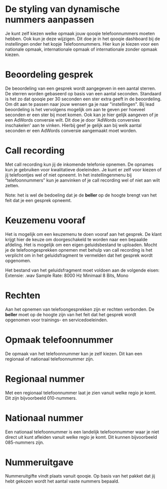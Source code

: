 <!-- TITLE: Calls -->
# De styling van dynamische nummers aanpassen
Je kunt zelf kiezen welke opmaak jouw qooqie telefoonnummers moeten hebben. Ook kun je deze wijzigen. Dit doe je in het qooqie dashboard bij de instellingen onder het kopje Telefoonnummers. Hier kun je kiezen voor een nationale opmaak, internationale opmaak of internationale zonder opmaak kiezen.
# Beoordeling gesprek
De beoordeling van een gesprek wordt aangegeven in een aantal sterren. De sterren worden gebaseerd op basis van een aantal seconden. Standaard is het zo dat qooqie per 30 seconden een ster extra geeft in de beoordeling. Om dit aan te passen naar jouw wensen ga je naar "instellingen". Bij lead beoordeling is het vervolgens mogelijk om aan te geven per hoeveel seconden er een ster bij moet komen. Ook kan je hier gelijk aangeven of je een AdWords conversie wilt. Dit doe je door 'AdWords conversies inschakelen' aan te vinken. Hierbij geef je gelijk aan bij welk aantal seconden er een AdWords conversie aangemaakt moet worden. 
# Call recording
Met call recording kun jij de inkomende telefonie opnemen. De opnames kun je gebruiken voor kwalitatieve doeleinden. Je kunt er zelf voor kiezen of jij telefoontjes wel of niet opneemt. In het instellingenmenu bij “telefoonnummers” kun je aanvinken of je call recording wel of niet aan wilt zetten. 

Note: het is wel de bedoeling dat je de **beller** op de hoogte brengt van het feit dat je een gesprek opneemt. 
# Keuzemenu vooraf
Het is mogelijk om een keuzemenu te doen vooraf aan het gesprek. De klant krijgt hier de keuze om doorgeschakeld te worden naar een bepaalde afdeling. Het is mogelijk om een eigen geluidsbestand te uploaden. Mocht je de telefoongesprekken opnemen met behulp van call recording is het verplicht om in het geluidsfragment te vermelden dat het gesprek wordt opgenomen.

Het bestand van het geluidsfragment moet voldoen aan de volgende eisen:
Extensie: .wav
Sample Rate: 8000 Hz
Minimaal 8 Bits, Mono
# Rechten
Aan het opnemen van telefoongesprekken zijn er rechten verbonden. De **beller** moet op de hoogte zijn van het feit dat het gesprek wordt opgenomen voor trainings- en servicedoeleinden. 
# Opmaak telefoonnummer
De opmaak van het telefoonnummer kan je zelf kiezen. Dit kan een regionaal of nationaal telefoonnummer zijn. 
# Regionaal nummer
Met een regionaal telefoonnummer laat je zien vanuit welke regio je komt. Dit zijn bijvoorbeeld 010-nummers. 
# Nationaal nummer
Een nationaal telefoonnummer is een landelijk telefoonnummer waar je niet direct uit kunt afleiden vanuit welke regio je komt. Dit kunnen bijvoorbeeld 085-nummers zijn. 
# Nummeruitgave
Nummeruitgifte vindt plaats vanuit qooqie. Op basis van het pakket dat jij hebt gekozen wordt het aantal vaste nummers bepaald. 
